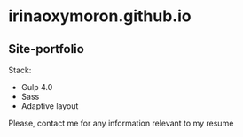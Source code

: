 # irinaoxymoron.github.io

## Site-portfolio

Stack:
* Gulp 4.0
* Sass
* Adaptive layout

Please, contact me for any information relevant to my resume

